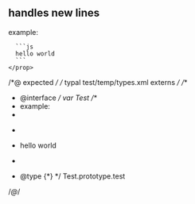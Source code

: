 ## handles new lines
<types>
  <type interface name="Test">
    <prop name="test">
      example:

      ```js
      hello world
      ```
    </prop>
  </type>
</types>

/*@ expected */
/* typal test/temp/types.xml externs */
/**
 * @interface
 */
var Test
/**
 * example:
 *
 * ```js
 * hello world
 * ```
 * @type {*}
 */
Test.prototype.test

/*@*/
